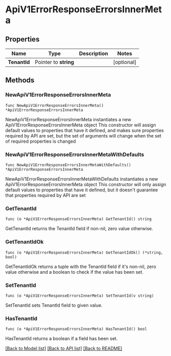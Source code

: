 # ApiV1ErrorResponseErrorsInnerMeta

## Properties

Name | Type | Description | Notes
------------ | ------------- | ------------- | -------------
**TenantId** | Pointer to **string** |  | [optional] 

## Methods

### NewApiV1ErrorResponseErrorsInnerMeta

`func NewApiV1ErrorResponseErrorsInnerMeta() *ApiV1ErrorResponseErrorsInnerMeta`

NewApiV1ErrorResponseErrorsInnerMeta instantiates a new ApiV1ErrorResponseErrorsInnerMeta object
This constructor will assign default values to properties that have it defined,
and makes sure properties required by API are set, but the set of arguments
will change when the set of required properties is changed

### NewApiV1ErrorResponseErrorsInnerMetaWithDefaults

`func NewApiV1ErrorResponseErrorsInnerMetaWithDefaults() *ApiV1ErrorResponseErrorsInnerMeta`

NewApiV1ErrorResponseErrorsInnerMetaWithDefaults instantiates a new ApiV1ErrorResponseErrorsInnerMeta object
This constructor will only assign default values to properties that have it defined,
but it doesn't guarantee that properties required by API are set

### GetTenantId

`func (o *ApiV1ErrorResponseErrorsInnerMeta) GetTenantId() string`

GetTenantId returns the TenantId field if non-nil, zero value otherwise.

### GetTenantIdOk

`func (o *ApiV1ErrorResponseErrorsInnerMeta) GetTenantIdOk() (*string, bool)`

GetTenantIdOk returns a tuple with the TenantId field if it's non-nil, zero value otherwise
and a boolean to check if the value has been set.

### SetTenantId

`func (o *ApiV1ErrorResponseErrorsInnerMeta) SetTenantId(v string)`

SetTenantId sets TenantId field to given value.

### HasTenantId

`func (o *ApiV1ErrorResponseErrorsInnerMeta) HasTenantId() bool`

HasTenantId returns a boolean if a field has been set.


[[Back to Model list]](../README.md#documentation-for-models) [[Back to API list]](../README.md#documentation-for-api-endpoints) [[Back to README]](../README.md)


